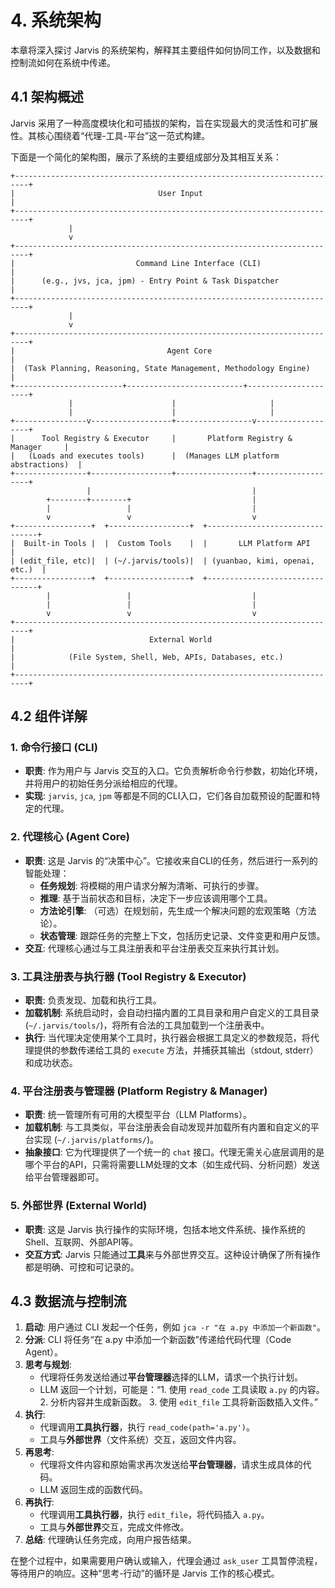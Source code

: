# 4. 系统架构

本章将深入探讨 Jarvis 的系统架构，解释其主要组件如何协同工作，以及数据和控制流如何在系统中传递。

## 4.1 架构概述

Jarvis 采用了一种高度模块化和可插拔的架构，旨在实现最大的灵活性和可扩展性。其核心围绕着“代理-工具-平台”这一范式构建。

下面是一个简化的架构图，展示了系统的主要组成部分及其相互关系：

```
+-------------------------------------------------------------------------+
|                                User Input                               |
+-------------------------------------------------------------------------+
             |
             v
+-------------------------------------------------------------------------+
|                           Command Line Interface (CLI)                  |
|      (e.g., jvs, jca, jpm) - Entry Point & Task Dispatcher              |
+-------------------------------------------------------------------------+
             |
             v
+-------------------------------------------------------------------------+
|                                  Agent Core                             |
|  (Task Planning, Reasoning, State Management, Methodology Engine)       |
+------------------------+--------------------------+---------------------+
             |                      |                     |
             |                      |                     |
+----------------v------------------+-----------------v-------------------+
|      Tool Registry & Executor     |       Platform Registry & Manager     |
|   (Loads and executes tools)      |  (Manages LLM platform abstractions)  |
+----------------+------------------+-----------------+-------------------+
                 |                                    |
        +--------+--------+                           |
        |                 |                           |
        v                 v                           v
+-----------------+  +------------------+  +--------------------------------+
|  Built-in Tools |  |  Custom Tools    |  |       LLM Platform API         |
| (edit_file, etc)|  | (~/.jarvis/tools)|  | (yuanbao, kimi, openai, etc.)  |
+-----------------+  +------------------+  +--------------------------------+
        |                 |                           |
        |                 |                           |
        v                 v                           v
+-------------------------------------------------------------------------+
|                              External World                             |
|            (File System, Shell, Web, APIs, Databases, etc.)             |
+-------------------------------------------------------------------------+

```

## 4.2 组件详解

### 1. 命令行接口 (CLI)
-   **职责**: 作为用户与 Jarvis 交互的入口。它负责解析命令行参数，初始化环境，并将用户的初始任务分派给相应的代理。
-   **实现**: `jarvis`, `jca`, `jpm` 等都是不同的CLI入口，它们各自加载预设的配置和特定的代理。

### 2. 代理核心 (Agent Core)
-   **职责**: 这是 Jarvis 的“决策中心”。它接收来自CLI的任务，然后进行一系列的智能处理：
    -   **任务规划**: 将模糊的用户请求分解为清晰、可执行的步骤。
    -   **推理**: 基于当前状态和目标，决定下一步应该调用哪个工具。
    -   **方法论引擎**: （可选）在规划前，先生成一个解决问题的宏观策略（方法论）。
    -   **状态管理**: 跟踪任务的完整上下文，包括历史记录、文件变更和用户反馈。
-   **交互**: 代理核心通过与工具注册表和平台注册表交互来执行其计划。

### 3. 工具注册表与执行器 (Tool Registry & Executor)
-   **职责**: 负责发现、加载和执行工具。
-   **加载机制**: 系统启动时，会自动扫描内置的工具目录和用户自定义的工具目录 (`~/.jarvis/tools/`)，将所有合法的工具加载到一个注册表中。
-   **执行**: 当代理决定使用某个工具时，执行器会根据工具定义的参数规范，将代理提供的参数传递给工具的 `execute` 方法，并捕获其输出（stdout, stderr）和成功状态。

### 4. 平台注册表与管理器 (Platform Registry & Manager)
-   **职责**: 统一管理所有可用的大模型平台（LLM Platforms）。
-   **加载机制**: 与工具类似，平台注册表会自动发现并加载所有内置和自定义的平台实现 (`~/.jarvis/platforms/`)。
-   **抽象接口**: 它为代理提供了一个统一的 `chat` 接口。代理无需关心底层调用的是哪个平台的API，只需将需要LLM处理的文本（如生成代码、分析问题）发送给平台管理器即可。

### 5. 外部世界 (External World)
-   **职责**: 这是 Jarvis 执行操作的实际环境，包括本地文件系统、操作系统的Shell、互联网、外部API等。
-   **交互方式**: Jarvis 只能通过**工具**来与外部世界交互。这种设计确保了所有操作都是明确、可控和可记录的。

## 4.3 数据流与控制流

1.  **启动**: 用户通过 CLI 发起一个任务，例如 `jca -r "在 a.py 中添加一个新函数"`。
2.  **分派**: CLI 将任务“在 a.py 中添加一个新函数”传递给代码代理（Code Agent）。
3.  **思考与规划**:
    -   代理将任务发送给通过**平台管理器**选择的LLM，请求一个执行计划。
    -   LLM 返回一个计划，可能是：“1. 使用 `read_code` 工具读取 `a.py` 的内容。 2. 分析内容并生成新函数。 3. 使用 `edit_file` 工具将新函数插入文件。”
4.  **执行**:
    -   代理调用**工具执行器**，执行 `read_code(path='a.py')`。
    -   工具与**外部世界**（文件系统）交互，返回文件内容。
5.  **再思考**:
    -   代理将文件内容和原始需求再次发送给**平台管理器**，请求生成具体的代码。
    -   LLM 返回生成的函数代码。
6.  **再执行**:
    -   代理调用**工具执行器**，执行 `edit_file`，将代码插入 `a.py`。
    -   工具与**外部世界**交互，完成文件修改。
7.  **总结**: 代理确认任务完成，向用户报告结果。

在整个过程中，如果需要用户确认或输入，代理会通过 `ask_user` 工具暂停流程，等待用户的响应。这种“思考-行动”的循环是 Jarvis 工作的核心模式。
